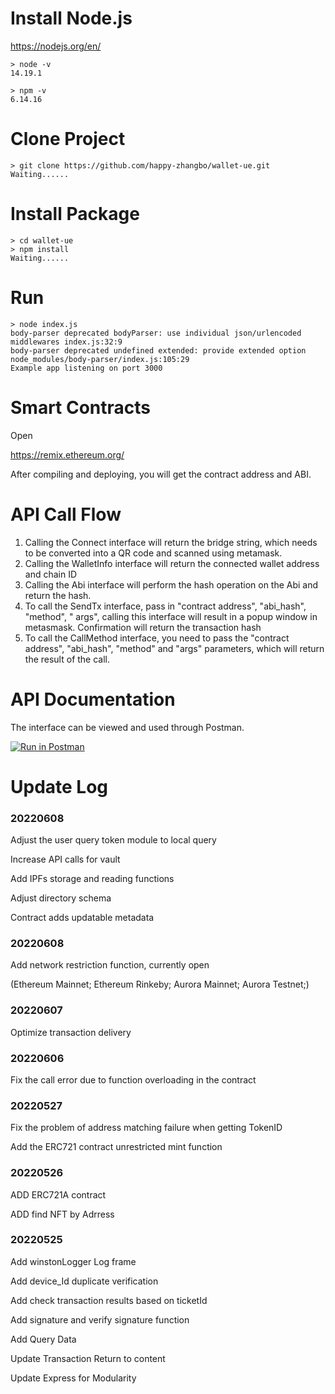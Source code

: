 # Install Node.js

https://nodejs.org/en/

```shell
> node -v
14.19.1

> npm -v
6.14.16
```

# Clone Project

```shell
> git clone https://github.com/happy-zhangbo/wallet-ue.git
Waiting......
```

# Install Package

```shell
> cd wallet-ue
> npm install
Waiting......
```

# Run

```shell
> node index.js
body-parser deprecated bodyParser: use individual json/urlencoded middlewares index.js:32:9
body-parser deprecated undefined extended: provide extended option node_modules/body-parser/index.js:105:29
Example app listening on port 3000
```

# Smart Contracts

Open

https://remix.ethereum.org/

After compiling and deploying, you will get the contract address and ABI.

# API Call Flow

1. Calling the Connect interface will return the bridge string, which needs to be converted into a QR code and scanned using metamask.
2. Calling the WalletInfo interface will return the connected wallet address and chain ID
3. Calling the Abi interface will perform the hash operation on the Abi and return the hash.
4. To call the SendTx interface, pass in "contract address", "abi_hash", "method", " args", calling this interface will result in a popup window in metasmask. Confirmation will return the transaction hash
5. To call the CallMethod interface, you need to pass the "contract address", "abi_hash", "method" and "args" parameters, which will return the result of the call.

# API Documentation

The interface can be viewed and used through Postman.

[![Run in Postman](https://run.pstmn.io/button.svg)](https://app.getpostman.com/run-collection/14909165-e71eee17-9f30-41eb-b1f9-913bfef546d7?action=collection%2Ffork&collection-url=entityId%3D14909165-e71eee17-9f30-41eb-b1f9-913bfef546d7%26entityType%3Dcollection%26workspaceId%3Dc9137c59-d8cc-44c5-8a87-0dc7eaf8dec1)

# Update Log

### 20220608

Adjust the user query token module to local query

Increase API calls for vault

Add IPFs storage and reading functions

Adjust directory schema

Contract adds updatable metadata

### 20220608

Add network restriction function, currently open

(Ethereum Mainnet;
Ethereum Rinkeby;
Aurora Mainnet;
Aurora Testnet;)


### 20220607

Optimize transaction delivery

### 20220606

Fix the call error due to function overloading in the contract

### 20220527

Fix the problem of address matching failure when getting TokenID

Add the ERC721 contract unrestricted mint function

### 20220526

ADD ERC721A contract

ADD find NFT by Adrress

### 20220525

Add winstonLogger Log frame

Add device_Id duplicate verification

Add check transaction results based on ticketId

Add signature and verify signature function

Add Query Data

Update Transaction Return to content

Update Express for Modularity

